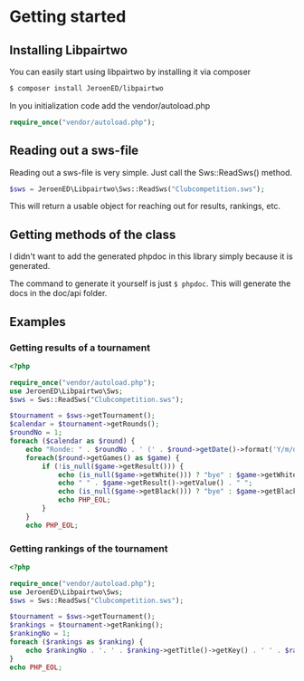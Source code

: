 # Getting started

## Installing Libpairtwo
You can easily start using libpairtwo by installing it via composer

```bash
$ composer install JeroenED/libpairtwo
```

In you initialization code add the vendor/autoload.php
```php
require_once("vendor/autoload.php");
```

## Reading out a sws-file
Reading out a sws-file is very simple. Just call the Sws::ReadSws() method.

```php
$sws = JeroenED\Libpairtwo\Sws::ReadSws("Clubcompetition.sws");
```
This will return a usable object for reaching out for results, rankings, etc.

## Getting methods of the class
I didn't want to add the generated phpdoc in this library simply because it is generated.

The command to generate it yourself is just `$ phpdoc`. This will generate the docs in the doc/api folder.

## Examples

### Getting results of a tournament
```php
<?php

require_once("vendor/autoload.php");
use JeroenED\Libpairtwo\Sws;
$sws = Sws::ReadSws("Clubcompetition.sws");

$tournament = $sws->getTournament();
$calendar = $tournament->getRounds();
$roundNo = 1;
foreach ($calendar as $round) {
    echo "Ronde: " . $roundNo . ' (' . $round->getDate()->format('Y/m/d') . PHP_EOL . ')'; $roundNo++;
    foreach($round->getGames() as $game) {
        if (!is_null($game->getResult())) {
            echo (is_null($game->getWhite())) ? "bye" : $game->getWhite()->getPlayer()->getName();
            echo " " . $game->getResult()->getValue() . " ";
            echo (is_null($game->getBlack())) ? "bye" : $game->getBlack()->getPlayer()->getName();
            echo PHP_EOL;
        }
    }
    echo PHP_EOL;
```

### Getting rankings of the tournament
```php
<?php

require_once("vendor/autoload.php");
use JeroenED\Libpairtwo\Sws;
$sws = Sws::ReadSws("Clubcompetition.sws");

$tournament = $sws->getTournament();
$rankings = $tournament->getRanking();
$rankingNo = 1;
foreach ($rankings as $ranking) {
    echo $rankingNo . '. ' . $ranking->getTitle()->getKey() . ' ' . $ranking->getName() . '(' . $ranking->getPoints() . '/' . $tournament->getNoOfRounds() . ')' . PHP_EOL;
}
echo PHP_EOL;
```
